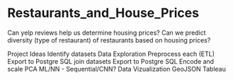 # Restaurants_and_House_Prices
Can yelp reviews help us determine housing prices? Can we predict diversity (type of restaurant) of restaurants based on housing prices?

Project Ideas
Identify datasets 
Data Exploration
Preprocess each (ETL)
Export to Postgre SQL
join datasets
Export to Postgre SQL
Encode and scale
PCA
ML/NN - Sequential/CNN?
Data Vizualization
GeoJSON
Tableau
